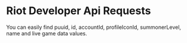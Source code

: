 # Riot Developer Api Requests

You can easily find puuid, id, accountId, profileIconId, summonerLevel, name and live game data values.
